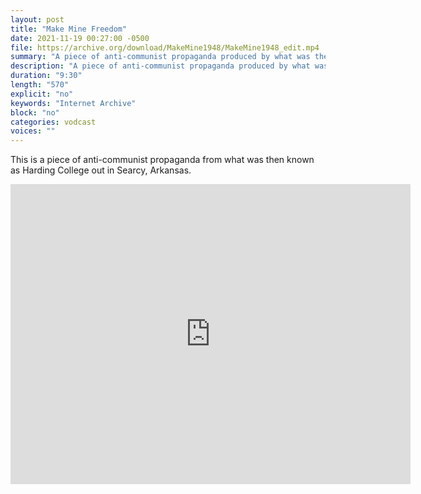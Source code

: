 ```yaml
---
layout: post
title: "Make Mine Freedom"
date: 2021-11-19 00:27:00 -0500
file: https://archive.org/download/MakeMine1948/MakeMine1948_edit.mp4
summary: "A piece of anti-communist propaganda produced by what was then Harding College in Arkansas.  Today it is known as Harding University.  The main campus is still in Searcy, Arkansas."
description: "A piece of anti-communist propaganda produced by what was then Harding College in Arkansas.  Today it is known as Harding University.  The main campus is still in Searcy, Arkansas."
duration: "9:30"
length: "570"
explicit: "no" 
keywords: "Internet Archive"
block: "no" 
categories: vodcast
voices: ""
---
```


This is a piece of anti-communist propaganda from what was then known as Harding College out in Searcy, Arkansas.

<iframe src="https://archive.org/embed/MakeMine1948" width="640" height="480" frameborder="0" webkitallowfullscreen="true" mozallowfullscreen="true" allowfullscreen></iframe>

